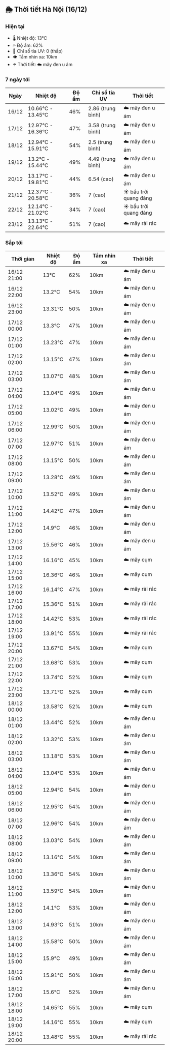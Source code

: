 ## 🌦️ Thời tiết Hà Nội (16/12)

### Hiện tại

- 🌡️ Nhiệt độ: 13℃
- 💦 Độ ẩm: 62%
- 🌟 Chỉ số tia UV: 0 (thấp)
- 👁️ Tầm nhìn xa: 10km
- ☂️ Thời tiết: ☁️ mây đen u ám

### 7 ngày tới

| Ngày | Nhiệt độ | Độ ẩm | Chỉ số tia UV | Thời tiết |
| --- | --- | --- | --- | --- |
| 16/12 | 10.66℃ - 13.45℃ | 46% | 2.86 (trung bình) | ☁️ mây đen u ám |
| 17/12 | 12.97℃ - 16.36℃ | 47% | 3.58 (trung bình) | ☁️ mây đen u ám |
| 18/12 | 12.94℃ - 15.91℃ | 54% | 2.5 (trung bình) | ☁️ mây đen u ám |
| 19/12 | 13.2℃ - 15.44℃ | 49% | 4.49 (trung bình) | ☁️ mây đen u ám |
| 20/12 | 13.17℃ - 19.81℃ | 44% | 6.54 (cao) | ☁️ mây đen u ám |
| 21/12 | 12.37℃ - 20.58℃ | 36% | 7 (cao) | ☀️ bầu trời quang đãng |
| 22/12 | 12.14℃ - 21.02℃ | 34% | 7 (cao) | ☀️ bầu trời quang đãng |
| 23/12 | 13.13℃ - 22.64℃ | 51% | 7 (cao) | ☁️ mây rải rác |

### Sắp tới

| Thời gian | Nhiệt độ | Độ ẩm | Tầm nhìn xa | Thời tiết |
| --- | --- | --- | --- | --- |
| 16/12 21:00 | 13℃ | 62% | 10km | ☁️ mây đen u ám |
| 16/12 22:00 | 13.2℃ | 54% | 10km | ☁️ mây đen u ám |
| 16/12 23:00 | 13.31℃ | 50% | 10km | ☁️ mây đen u ám |
| 17/12 00:00 | 13.3℃ | 47% | 10km | ☁️ mây đen u ám |
| 17/12 01:00 | 13.23℃ | 47% | 10km | ☁️ mây đen u ám |
| 17/12 02:00 | 13.15℃ | 47% | 10km | ☁️ mây đen u ám |
| 17/12 03:00 | 13.07℃ | 48% | 10km | ☁️ mây đen u ám |
| 17/12 04:00 | 13.04℃ | 49% | 10km | ☁️ mây đen u ám |
| 17/12 05:00 | 13.02℃ | 49% | 10km | ☁️ mây đen u ám |
| 17/12 06:00 | 12.99℃ | 50% | 10km | ☁️ mây đen u ám |
| 17/12 07:00 | 12.97℃ | 51% | 10km | ☁️ mây đen u ám |
| 17/12 08:00 | 13.15℃ | 50% | 10km | ☁️ mây đen u ám |
| 17/12 09:00 | 13.28℃ | 49% | 10km | ☁️ mây đen u ám |
| 17/12 10:00 | 13.52℃ | 49% | 10km | ☁️ mây đen u ám |
| 17/12 11:00 | 14.42℃ | 47% | 10km | ☁️ mây đen u ám |
| 17/12 12:00 | 14.9℃ | 46% | 10km | ☁️ mây đen u ám |
| 17/12 13:00 | 15.56℃ | 46% | 10km | ☁️ mây đen u ám |
| 17/12 14:00 | 16.16℃ | 45% | 10km | ☁️ mây cụm |
| 17/12 15:00 | 16.36℃ | 46% | 10km | ☁️ mây cụm |
| 17/12 16:00 | 16.14℃ | 47% | 10km | ☁️ mây rải rác |
| 17/12 17:00 | 15.36℃ | 51% | 10km | ☁️ mây rải rác |
| 17/12 18:00 | 14.42℃ | 53% | 10km | ☁️ mây rải rác |
| 17/12 19:00 | 13.91℃ | 55% | 10km | ☁️ mây rải rác |
| 17/12 20:00 | 13.67℃ | 54% | 10km | ☁️ mây cụm |
| 17/12 21:00 | 13.68℃ | 53% | 10km | ☁️ mây cụm |
| 17/12 22:00 | 13.74℃ | 52% | 10km | ☁️ mây cụm |
| 17/12 23:00 | 13.71℃ | 52% | 10km | ☁️ mây cụm |
| 18/12 00:00 | 13.58℃ | 52% | 10km | ☁️ mây cụm |
| 18/12 01:00 | 13.44℃ | 52% | 10km | ☁️ mây đen u ám |
| 18/12 02:00 | 13.32℃ | 53% | 10km | ☁️ mây đen u ám |
| 18/12 03:00 | 13.18℃ | 53% | 10km | ☁️ mây đen u ám |
| 18/12 04:00 | 13.04℃ | 53% | 10km | ☁️ mây đen u ám |
| 18/12 05:00 | 12.94℃ | 54% | 10km | ☁️ mây đen u ám |
| 18/12 06:00 | 12.95℃ | 54% | 10km | ☁️ mây đen u ám |
| 18/12 07:00 | 12.96℃ | 54% | 10km | ☁️ mây đen u ám |
| 18/12 08:00 | 13.03℃ | 54% | 10km | ☁️ mây đen u ám |
| 18/12 09:00 | 13.16℃ | 54% | 10km | ☁️ mây đen u ám |
| 18/12 10:00 | 13.36℃ | 54% | 10km | ☁️ mây đen u ám |
| 18/12 11:00 | 13.59℃ | 54% | 10km | ☁️ mây đen u ám |
| 18/12 12:00 | 14.1℃ | 53% | 10km | ☁️ mây đen u ám |
| 18/12 13:00 | 14.93℃ | 51% | 10km | ☁️ mây đen u ám |
| 18/12 14:00 | 15.58℃ | 50% | 10km | ☁️ mây đen u ám |
| 18/12 15:00 | 15.9℃ | 49% | 10km | ☁️ mây đen u ám |
| 18/12 16:00 | 15.91℃ | 50% | 10km | ☁️ mây đen u ám |
| 18/12 17:00 | 15.6℃ | 52% | 10km | ☁️ mây đen u ám |
| 18/12 18:00 | 14.65℃ | 55% | 10km | ☁️ mây cụm |
| 18/12 19:00 | 14.16℃ | 55% | 10km | ☁️ mây cụm |
| 18/12 20:00 | 13.48℃ | 55% | 10km | ☁️ mây rải rác |
